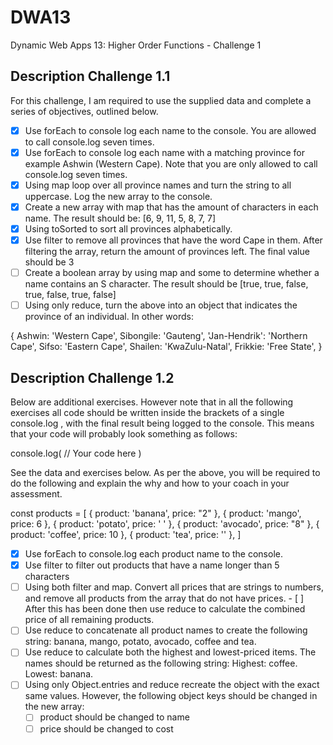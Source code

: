 # DWA13
Dynamic Web Apps 13: Higher Order Functions - Challenge 1

## Description Challenge 1.1
For this challenge, I am required to use the supplied data and complete a series of objectives, outlined below.


- [X] Use forEach to console log each name to the console. You are allowed to call console.log seven times.
- [X] Use forEach to console log each name with a matching province for example Ashwin (Western Cape). Note that you are only allowed to call console.log seven times.
- [X] Using map loop over all province names and turn the string to all uppercase. Log the new array to the console.
- [X] Create a new array with map that has the amount of characters in each name. The result should be: [6, 9, 11, 5, 8, 7, 7]
- [X] Using toSorted to sort all provinces alphabetically.
- [X] Use filter to remove all provinces that have the word Cape in them. After filtering the array, return the amount of provinces left. The final value should be 3
- [ ] Create a boolean array by using map and some to determine whether a name contains an S character. The result should be [true, true, false, true, false, true, false]
- [ ] Using only reduce, turn the above into an object that indicates the province of an individual. In other words:

{
  Ashwin: 'Western Cape',
	Sibongile: 'Gauteng',
  'Jan-Hendrik': 'Northern Cape',
	Sifso: 'Eastern Cape',
	Shailen: 'KwaZulu-Natal',
	Frikkie: 'Free State',
}


## Description Challenge 1.2
Below are additional exercises. However note that in all the following exercises all code should be written inside the brackets of a single console.log , with the final result being logged to the console. This means that your code will probably look something as follows:

console.log(
  // Your code here
)

See the data and exercises below. As per the above, you will be required to do the following and explain the why and how to your coach in your assessment.

const products = [
  { product: 'banana', price: "2" },
  { product: 'mango', price: 6 },
  { product: 'potato', price: ' ' },
  { product: 'avocado', price: "8" },
  { product: 'coffee', price: 10 },
  { product: 'tea', price: '' },
]
- [X] Use forEach to console.log each product name to the console.
- [X] Use filter to filter out products that have a name longer than 5 characters
- [ ] Using both filter and map. Convert all prices that are strings to numbers, and remove all products from the array that do not have prices. - [ ] After this has been done then use reduce to calculate the combined price of all remaining products.
- [ ] Use reduce to concatenate all product names to create the following string: banana, mango, potato, avocado, coffee and tea.
- [ ] Use reduce to calculate both the highest and lowest-priced items. The names should be returned as the following string: Highest: coffee. Lowest: banana.
- [ ] Using only Object.entries and reduce recreate the object with the exact same values. However, the following object keys should be changed in the new array:
  - [ ] product should be changed to name
  - [ ] price should be changed to cost